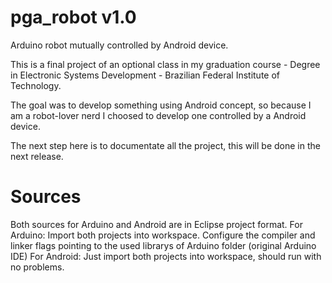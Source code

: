 pga_robot v1.0
=========

Arduino robot mutually controlled by Android device.

This is a final project of an optional class in my graduation course - Degree in Electronic Systems Development - Brazilian Federal Institute of Technology.

The goal was to develop something using Android concept, so because I am a robot-lover nerd I choosed to develop one controlled by a Android device.

The next step here is to documentate all the project, this will be done in the next release.

Sources
=========
Both sources for Arduino and Android are in Eclipse project format. 
For Arduino: Import both projects into workspace. 
             Configure the compiler and linker flags pointing to the used librarys of Arduino folder (original Arduino IDE)
For Android: Just import both projects into workspace, should run with no problems.             
